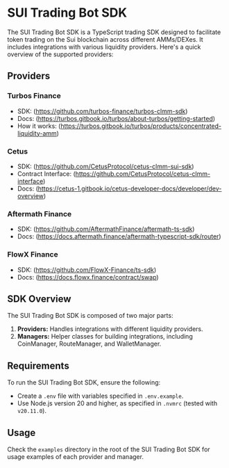 # SUI Trading Bot SDK

The SUI Trading Bot SDK is a TypeScript trading SDK designed to facilitate token trading on the Sui blockchain across different AMMs/DEXes. It includes integrations with various liquidity providers. Here's a quick overview of the supported providers:

## Providers

### Turbos Finance

- SDK: (https://github.com/turbos-finance/turbos-clmm-sdk)
- Docs: (https://turbos.gitbook.io/turbos/about-turbos/getting-started)
- How it works: (https://turbos.gitbook.io/turbos/products/concentrated-liquidity-amm)

### Cetus

- SDK: (https://github.com/CetusProtocol/cetus-clmm-sui-sdk)
- Contract Interface: (https://github.com/CetusProtocol/cetus-clmm-interface)
- Docs: (https://cetus-1.gitbook.io/cetus-developer-docs/developer/dev-overview)

### Aftermath Finance

- SDK: (https://github.com/AftermathFinance/aftermath-ts-sdk)
- Docs: (https://docs.aftermath.finance/aftermath-typescript-sdk/router)

### FlowX Finance

- SDK: (https://github.com/FlowX-Finance/ts-sdk)
- Docs: (https://docs.flowx.finance/contract/swap)

## SDK Overview

The SUI Trading Bot SDK is composed of two major parts:

1. **Providers:** Handles integrations with different liquidity providers.
2. **Managers:** Helper classes for building integrations, including CoinManager, RouteManager, and WalletManager.

## Requirements

To run the SUI Trading Bot SDK, ensure the following:

- Create a `.env` file with variables specified in `.env.example`.
- Use Node.js version 20 and higher, as specified in `.nvmrc` (tested with `v20.11.0`).

## Usage

Check the `examples` directory in the root of the SUI Trading Bot SDK for usage examples of each provider and manager.
